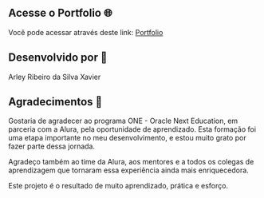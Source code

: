 ## Acesse o Portfolio 🌐

Você pode acessar através deste link: [Portfolio](https://ribeiroarley.github.io/learning-projects-portfolio/)

## Desenvolvido por 💼

Arley Ribeiro da Silva Xavier

## Agradecimentos 🙏

Gostaria de agradecer ao programa ONE - Oracle Next Education, em parceria com a Alura, pela oportunidade de aprendizado. Esta formação foi uma etapa importante no meu desenvolvimento, e estou muito grato por fazer parte dessa jornada.

Agradeço também ao time da Alura, aos mentores e a todos os colegas de aprendizagem que tornaram essa experiência ainda mais enriquecedora.

Este projeto é o resultado de muito aprendizado, prática e esforço.